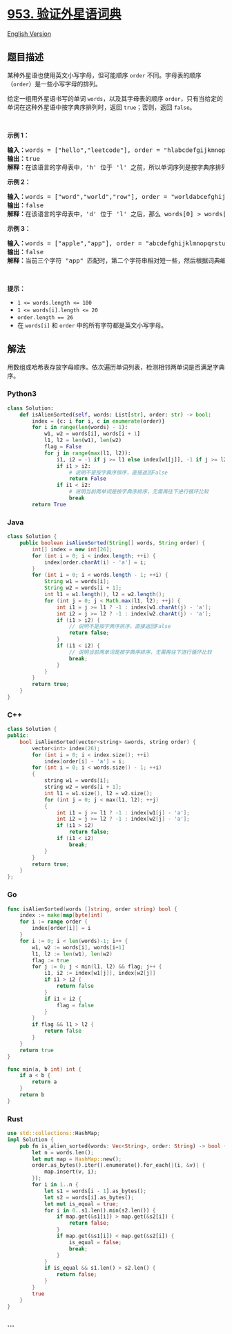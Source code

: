# [953. 验证外星语词典](https://leetcode-cn.com/problems/verifying-an-alien-dictionary)

[English Version](/solution/0900-0999/0953.Verifying%20an%20Alien%20Dictionary/README_EN.md)

## 题目描述

<!-- 这里写题目描述 -->

<p>某种外星语也使用英文小写字母，但可能顺序 <code>order</code> 不同。字母表的顺序（<code>order</code>）是一些小写字母的排列。</p>

<p>给定一组用外星语书写的单词 <code>words</code>，以及其字母表的顺序 <code>order</code>，只有当给定的单词在这种外星语中按字典序排列时，返回 <code>true</code>；否则，返回 <code>false</code>。</p>

<p> </p>

<p><strong>示例 1：</strong></p>

<pre>
<strong>输入：</strong>words = ["hello","leetcode"], order = "hlabcdefgijkmnopqrstuvwxyz"
<strong>输出：</strong>true
<strong>解释：</strong>在该语言的字母表中，'h' 位于 'l' 之前，所以单词序列是按字典序排列的。</pre>

<p><strong>示例 2：</strong></p>

<pre>
<strong>输入：</strong>words = ["word","world","row"], order = "worldabcefghijkmnpqstuvxyz"
<strong>输出：</strong>false
<strong>解释：</strong>在该语言的字母表中，'d' 位于 'l' 之后，那么 words[0] > words[1]，因此单词序列不是按字典序排列的。</pre>

<p><strong>示例 3：</strong></p>

<pre>
<strong>输入：</strong>words = ["apple","app"], order = "abcdefghijklmnopqrstuvwxyz"
<strong>输出：</strong>false
<strong>解释：</strong>当前三个字符 "app" 匹配时，第二个字符串相对短一些，然后根据词典编纂规则 "apple" > "app"，因为 'l' > '∅'，其中 '∅' 是空白字符，定义为比任何其他字符都小（<a href="https://baike.baidu.com/item/%E5%AD%97%E5%85%B8%E5%BA%8F" target="_blank">更多信息</a>）。
</pre>

<p> </p>

<p><strong>提示：</strong></p>

<ul>
	<li><code>1 <= words.length <= 100</code></li>
	<li><code>1 <= words[i].length <= 20</code></li>
	<li><code>order.length == 26</code></li>
	<li>在 <code>words[i]</code> 和 <code>order</code> 中的所有字符都是英文小写字母。</li>
</ul>

## 解法

<!-- 这里可写通用的实现逻辑 -->

用数组或哈希表存放字母顺序。依次遍历单词列表，检测相邻两单词是否满足字典序。

<!-- tabs:start -->

### **Python3**

<!-- 这里可写当前语言的特殊实现逻辑 -->

```python
class Solution:
    def isAlienSorted(self, words: List[str], order: str) -> bool:
        index = {c: i for i, c in enumerate(order)}
        for i in range(len(words) - 1):
            w1, w2 = words[i], words[i + 1]
            l1, l2 = len(w1), len(w2)
            flag = False
            for j in range(max(l1, l2)):
                i1, i2 = -1 if j >= l1 else index[w1[j]], -1 if j >= l2 else index[w2[j]]
                if i1 > i2:
                    # 说明不是按字典序排序，直接返回False
                    return False
                if i1 < i2:
                    # 说明当前两单词是按字典序排序，无需再往下进行循环比较
                    break
        return True
```

### **Java**

<!-- 这里可写当前语言的特殊实现逻辑 -->

```java
class Solution {
    public boolean isAlienSorted(String[] words, String order) {
        int[] index = new int[26];
        for (int i = 0; i < index.length; ++i) {
            index[order.charAt(i) - 'a'] = i;
        }
        for (int i = 0; i < words.length - 1; ++i) {
            String w1 = words[i];
            String w2 = words[i + 1];
            int l1 = w1.length(), l2 = w2.length();
            for (int j = 0; j < Math.max(l1, l2); ++j) {
                int i1 = j >= l1 ? -1 : index[w1.charAt(j) - 'a'];
                int i2 = j >= l2 ? -1 : index[w2.charAt(j) - 'a'];
                if (i1 > i2) {
                    // 说明不是按字典序排序，直接返回False
                    return false;
                }
                if (i1 < i2) {
                    // 说明当前两单词是按字典序排序，无需再往下进行循环比较
                    break;
                }
            }
        }
        return true;
    }
}
```

### **C++**

```cpp
class Solution {
public:
    bool isAlienSorted(vector<string> &words, string order) {
        vector<int> index(26);
        for (int i = 0; i < index.size(); ++i)
            index[order[i] - 'a'] = i;
        for (int i = 0; i < words.size() - 1; ++i)
        {
            string w1 = words[i];
            string w2 = words[i + 1];
            int l1 = w1.size(), l2 = w2.size();
            for (int j = 0; j < max(l1, l2); ++j)
            {
                int i1 = j >= l1 ? -1 : index[w1[j] - 'a'];
                int i2 = j >= l2 ? -1 : index[w2[j] - 'a'];
                if (i1 > i2)
                    return false;
                if (i1 < i2)
                    break;
            }
        }
        return true;
    }
};
```

### **Go**

```go
func isAlienSorted(words []string, order string) bool {
	index := make(map[byte]int)
	for i := range order {
		index[order[i]] = i
	}
	for i := 0; i < len(words)-1; i++ {
		w1, w2 := words[i], words[i+1]
		l1, l2 := len(w1), len(w2)
		flag := true
		for j := 0; j < min(l1, l2) && flag; j++ {
			i1, i2 := index[w1[j]], index[w2[j]]
			if i1 > i2 {
				return false
			}
			if i1 < i2 {
				flag = false
			}
		}
		if flag && l1 > l2 {
			return false
		}
	}
	return true
}

func min(a, b int) int {
	if a < b {
		return a
	}
	return b
}
```

### **Rust**

```rust
use std::collections::HashMap;
impl Solution {
    pub fn is_alien_sorted(words: Vec<String>, order: String) -> bool {
        let n = words.len();
        let mut map = HashMap::new();
        order.as_bytes().iter().enumerate().for_each(|(i, &v)| {
            map.insert(v, i);
        });
        for i in 1..n {
            let s1 = words[i - 1].as_bytes();
            let s2 = words[i].as_bytes();
            let mut is_equal = true;
            for i in 0..s1.len().min(s2.len()) {
                if map.get(&s1[i]) > map.get(&s2[i]) {
                    return false;
                }
                if map.get(&s1[i]) < map.get(&s2[i]) {
                    is_equal = false;
                    break;
                }
            }
            if is_equal && s1.len() > s2.len() {
                return false;
            }
        }
        true
    }
}
```

### **...**

```

```

<!-- tabs:end -->
